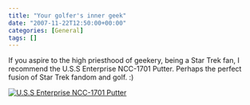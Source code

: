 ```yaml
---
title: "Your golfer's inner geek"
date: "2007-11-22T12:50:00+00:00"
categories: [General]
tags: []
---
```


If you aspire to the high priesthood of geekery, being a Star Trek fan, I recommend the U.S.S Enterprise NCC-1701 Putter. Perhaps the perfect fusion of Star Trek fandom and golf. :)

<a href="http://techteapot.com/wp-content/uploads/2007/11/star-trek-putter.jpg" title="U.S.S Enterprise NCC-1701 Putter"><img src="http://techteapot.com/wp-content/uploads/2007/11/star-trek-putter.jpg" alt="U.S.S Enterprise NCC-1701 Putter" border="0" /></a>
